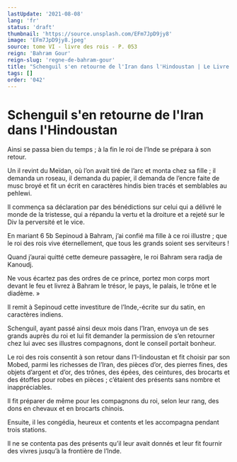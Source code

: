 ```yaml
---
lastUpdate: '2021-08-08'
lang: 'fr'
status: 'draft'
thumbnail: 'https://source.unsplash.com/EFm7JpD9jy8'
image: 'EFm7JpD9jy8.jpeg'
source: tome VI - livre des rois - P. 053
reign: 'Bahram Gour'
reign-slug: 'regne-de-bahram-gour'
title: "Schenguil s'en retourne de l'Iran dans l'Hindoustan | Le Livre des Rois | Shâhnâmeh"
tags: []
order: '042'
---
```


<!-- LTeX: language=fr -->

# Schenguil s'en retourne de l'Iran dans l'Hindoustan

Ainsi se passa bien du temps ; à la fin le roi de l’Inde se prépara à son retour.

Un il revint du Meïdan, où l’on avait tiré de l’arc et monta chez sa fille ; il demanda un roseau, il demanda du papier, il demanda de l’encre faite de musc broyé et fit un écrit en caractères hindis bien tracés et semblables au pehlewi.

Il commença sa déclaration par des bénédictions sur celui qui a délivré le monde de la tristesse, qui a répandu la vertu et la droiture et a rejeté sur le Div la perversité et le vice.

En mariant 6
5b Sepinoud à Bahram, j’ai confié ma fille à ce roi illustre ; que le roi des rois vive éternellement, que tous les grands soient ses serviteurs !

Quand j’aurai quitté cette demeure passagère, le roi Bahram sera radja de Kanoudj.

Ne vous écartez pas des ordres de ce prince, portez mon corps mort devant le feu et livrez à Bahram le trésor, le pays, le palais, le trône et le diadème. »

Il remit à Sepinoud cette investiture de l’Inde,-écrite sur du satin, en caractères indiens.

Schenguil, ayant passé ainsi deux mois dans l’Iran, envoya un de ses grands auprès du roi et lui fit demander la permission de s’en retourner chez lui avec ses illustres compagnons, dont le conseil portait bonheur.

Le roi des rois consentit à son retour dans l’I-Iindoustan et fit choisir par son Mobed, parmi les richesses de l’Iran, des pièces d’or, des pierres fines, des objets d’argent et d’or, des trônes, des épées, des ceintures, des brocarts et des étoffes pour robes en pièces ; c’étaient des présents sans nombre et inappréciables.

Il fit préparer de même pour les compagnons du roi, selon leur rang, des dons en chevaux et en brocarts chinois.

Ensuite, il les congédia, heureux et contents et les accompagna pendant trois stations.

Il ne se contenta pas des présents qu’il leur avait donnés et leur fit fournir des vivres jusqu’à la frontière de l’lnde.
